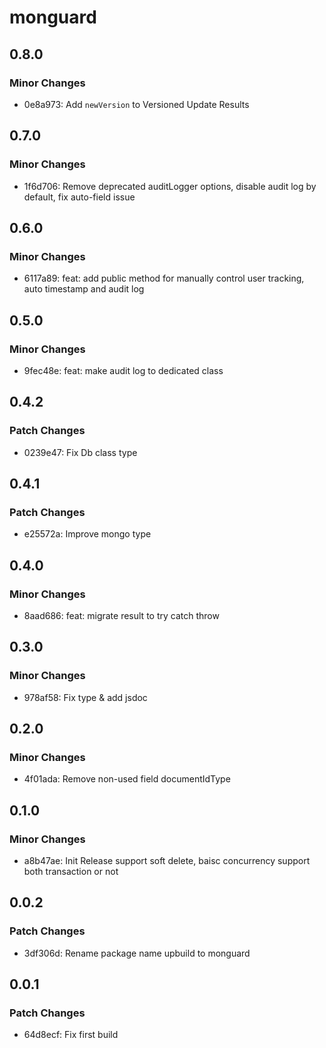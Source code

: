 # monguard

## 0.8.0

### Minor Changes

- 0e8a973: Add `newVersion` to Versioned Update Results

## 0.7.0

### Minor Changes

- 1f6d706: Remove deprecated auditLogger options, disable audit log by default, fix auto-field issue

## 0.6.0

### Minor Changes

- 6117a89: feat: add public method for manually control user tracking, auto timestamp and audit log

## 0.5.0

### Minor Changes

- 9fec48e: feat: make audit log to dedicated class

## 0.4.2

### Patch Changes

- 0239e47: Fix Db class type

## 0.4.1

### Patch Changes

- e25572a: Improve mongo type

## 0.4.0

### Minor Changes

- 8aad686: feat: migrate result to try catch throw

## 0.3.0

### Minor Changes

- 978af58: Fix type & add jsdoc

## 0.2.0

### Minor Changes

- 4f01ada: Remove non-used field documentIdType

## 0.1.0

### Minor Changes

- a8b47ae: Init Release support soft delete, baisc concurrency support both transaction or not

## 0.0.2

### Patch Changes

- 3df306d: Rename package name upbuild to monguard

## 0.0.1

### Patch Changes

- 64d8ecf: Fix first build
